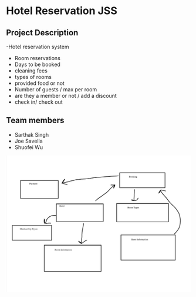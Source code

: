 # Hotel Reservation JSS

## Project Description

-Hotel reservation system 

- Room reservations
- Days to be booked 
- cleaning fees
- types of rooms 
- provided food or not
- Number of guests / max per room 
- are they a member or not / add a discount
- check in/ check out 

## Team members

- Sarthak Singh
- Joe Savella
- Shuofei Wu


![image](updatedUML.png)
